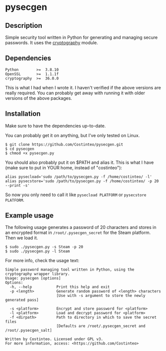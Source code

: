 # pysecgen

## Description

Simple security tool written in Python for generating and managing secure passwords. It uses the [cryptography](https://github.com/pyca/cryptography) module.

## Dependencies
```
Python        >=  3.8.10
OpenSSL       >=  1.1.1f
cryptography  >=  36.0.0
```

This is what I had when I wrote it. I haven't verified if the above versions are really required. You can probably get away with running it with older versions of the above packages.

## Installation

Make sure to have the dependencies up-to-date. 

You can probably get it on anything, but I've only tested on Linux.

```
$ git clone https://github.com/Costinteo/pysecgen.git
$ cd pysecgen
$ chmod +x pysecgen.py
```

You should also probably put it on $PATH and alias it. This is what I have (make sure to put in YOUR home, instead of "costinteo"):

```
alias pysecload='sudo /path/to/pysecgen.py -f /home/costinteo/ -l'
alias pysecstore='sudo /path/to/pysecgen.py -f /home/costinteo/ -p 20 --print -s'
```

So now you only need to call it like ``pysecload PLATFORM`` or ``pysecstore PLATFORM``.

## Example usage

The following usage generates a password of 20 characters and stores in an encrypted format in ``/root/.pysecgen_secret`` for the Steam platform. Then we load it.

```
$ sudo ./pysecgen.py -s Steam -p 20
$ sudo ./pysecgen.py -l Steam
```

For more info, check the usage text:

```
Simple password managing tool written in Python, using the cryptography wrapper library.
Usage: pysecgen [options]
Options:
  -h, --help           Print this help and exit
  -p <length>          Generate random password of <length> characters
                       [Use with -s argument to store the newly generated pass]

  -s <platform>        Encrypt and store password for <platform>
  -l <platform>        Load and decrypt password for <platform>
  -f <dirpath>         Path to directory in which to save the secret files
                       [Defaults are /root/.pysecgen_secret and /root/.pysecgen_salt]

Written by Costinteo. Licensed under GPL v3.
For more information, access: <https://github.com/Costinteo>
```
